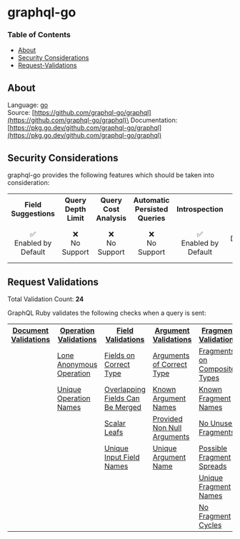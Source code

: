 # graphql-go

### Table of Contents
* [About](#About)
* [Security Considerations](#Security-Considerations)
* [Request-Validations](#Request-Validations)

## About
Language: [go](https://go.dev/)\
Source: [https://github.com/graphql-go/graphql](https://github.com/graphql-go/graphql)\
Documentation: [https://pkg.go.dev/github.com/graphql-go/graphql](https://pkg.go.dev/github.com/graphql-go/graphql)

## Security Considerations
graphql-go provides the following features which should be taken into consideration:

<table>
	<tr>
		<th align="center">Field Suggestions</th>
		<th align="center">Query Depth Limit</th>
		<th align="center">Query Cost Analysis</th>
		<th align="center">Automatic Persisted Queries</th>
		<th align="center">Introspection</th>
		<th align="center">Debug Mode</th>
		<th align="center">Batch Requests</th>
	</tr>
	<tr>
		<td align="center">✅<br>Enabled by Default</td>
		<td align="center">❌<br>No Support</td>
		<td align="center">❌<br>No Support</td>
		<td align="center">❌<br>No Support</td>
		<td align="center">✅<br>Enabled by Default</td>
		<td align="center">⚠️<br>Disabled by Default</td>
		<td align="center">❌<br>No Support</td>
	</tr>
</table>

## Request Validations
Total Validation Count: **24**

GraphQL Ruby validates the following checks when a query is sent:

<table>
	<tr>
		<th><a href="https://spec.graphql.org/October2021/#sec-Documents">Document Validations</a></th>
		<th><a href="https://spec.graphql.org/October2021/#sec-Validation.Operations">Operation Validations</a></th>
		<th><a href="https://spec.graphql.org/October2021/#sec-Validation.Fields">Field Validations</a></th>
		<th><a href="https://spec.graphql.org/October2021/#sec-Validation.Arguments">Argument Validations</a></th>
		<th><a href="https://spec.graphql.org/October2021/#sec-Validation.Fragments">Fragment Validations</a></th>
		<th><a href="https://spec.graphql.org/October2021/#sec-Values">Value Validations</a></th>
		<th><a href="https://spec.graphql.org/October2021/#sec-Validation.Directives">Directive Validations</a></th>
		<th><a href="https://spec.graphql.org/October2021/#sec-Validation.Variables">Variable Validations</a></th>
		<th>Misc. Validations</th>
	</tr>
	<tr>
		<td><a href="https://github.com/graphql-go/graphql/blob/master/rules.go"></a></td>
		<td><a href="https://github.com/graphql-go/graphql/blob/master/rules.go">Lone Anonymous Operation</a></td>
		<td><a href="https://github.com/graphql-go/graphql/blob/master/rules.go">Fields on Correct Type</a></td>
		<td><a href="https://github.com/graphql-go/graphql/blob/master/rules.go">Arguments of Correct Type</a></td>
		<td><a href="https://github.com/graphql-go/graphql/blob/master/rules.go">Fragments on Composite Types</a></td>
		<td><a href="https://github.com/graphql-go/graphql/blob/master/rules.go">Default Value of Correct Type</a></td>
		<td><a href="https://github.com/graphql-go/graphql/blob/master/rules.go">Known Directives</a></td>
		<td><a href="https://github.com/graphql-go/graphql/blob/master/rules.go">No Undefined Variables</a></td>
		<td></td>
	</tr>
	<tr>
		<td></td>
		<td><a href="https://github.com/graphql-go/graphql/blob/master/rules.go">Unique Operation Names</a></td>
		<td><a href="https://github.com/graphql-go/graphql/blob/master/rules.go">Overlapping Fields Can Be Merged</a></td>
		<td><a href="https://github.com/graphql-go/graphql/blob/master/rules.go">Known Argument Names</a></td>
		<td><a href="https://github.com/graphql-go/graphql/blob/master/rules.go">Known Fragment Names</a></td>
		<td><a href="https://github.com/graphql-go/graphql/blob/master/rules.go">Known Type Names</a></td>
		<td></td>
		<td><a href="https://github.com/graphql-go/graphql/blob/master/rules.go">No Unused Variables</a></td>
		<td></td>
	</tr>
	<tr>
		<td></td>
		<td></td>
		<td><a href="https://github.com/graphql-go/graphql/blob/master/rules.go">Scalar Leafs</a></td>
		<td><a href="https://github.com/graphql-go/graphql/blob/master/rules.go">Provided Non Null Arguments</a></td>
		<td><a href="https://github.com/graphql-go/graphql/blob/master/rules.go">No Unused Fragments</a></td>
		<td></td>
		<td></td>
		<td><a href="https://github.com/graphql-go/graphql/blob/master/rules.go">Unique Variable Names</a></td>
		<td></td>
	</tr>
	<tr>
		<td></td>
		<td></td>
		<td><a href="https://github.com/graphql-go/graphql/blob/master/rules.go">Unique Input Field Names</a></td>
		<td><a href="https://github.com/graphql-go/graphql/blob/master/rules.go">Unique Argument Name</a></td>
		<td><a href="https://github.com/graphql-go/graphql/blob/master/rules.go">Possible Fragment Spreads</a></td>
		<td></td>
		<td></td>
		<td><a href="https://github.com/graphql-go/graphql/blob/master/rules.go">Variables Are Input Types</a></td>
		<td></td>
	</tr>
	<tr>
		<td></td>
		<td></td>
		<td></td>
		<td></td>
		<td><a href="https://github.com/graphql-go/graphql/blob/master/rules.go">Unique Fragment Names</a></td>
		<td></td>
		<td></td>
		<td><a href="https://github.com/graphql-go/graphql/blob/master/rules.go">Variables In Allowed position</a></td>
		<td></td>
	</tr>
	<tr>
		<td></td>
		<td></td>
		<td></td>
		<td></td>
		<td><a href="https://github.com/graphql-go/graphql/blob/master/rules.go">No Fragment Cycles</a></td>
		<td></td>
		<td></td>
		<td></td>
		<td></td>
	</tr>
</table>